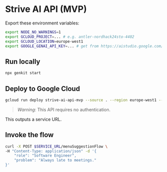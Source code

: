 # Strive AI API (MVP)

Export these environment variables:

```bash
export NODE_NO_WARNINGS=1
export GCLOUD_PROJECT=... # e.g. antler-nordhack24sto-4402
export GCLOUD_LOCATION=europe-west1
export GOOGLE_GENAI_API_KEY=... # get from https://aistudio.google.com/app/apikey
```

## Run locally

```bash
npx genkit start
```

## Deploy to Google Cloud

```bash
gcloud run deploy strive-ai-api-mvp --source . --region europe-west1 --no-allow-unauthenticated
```

> _Warning_: This API requires no authentication.

This outputs a service URL.

## Invoke the flow

```bash
curl -X POST $SERVICE_URL/menuSuggestionFlow \
-H "Content-Type: application/json" -d '{
    "role": "Software Engineer",
    "problem": "Always late to meetings."
}'
```
